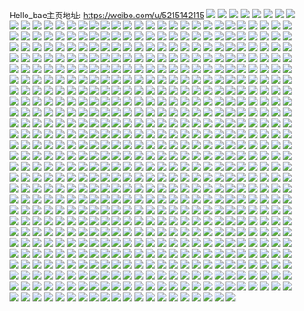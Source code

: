 Hello_bae主页地址: https://weibo.com/u/5215142115 
![](https://wx4.sinaimg.cn/mw2000/005GWcHpgy1h96qi4ugmpj32c0340npf.jpg) 
![](https://wx4.sinaimg.cn/mw2000/005GWcHpgy1h96qik86s8j31ru2d4x6p.jpg) 
![](https://wx4.sinaimg.cn/mw2000/005GWcHpgy1h96qj4kc89j32802yokjn.jpg) 
![](https://wx4.sinaimg.cn/mw2000/005GWcHpgy1h96qj006lqj32c0340u0y.jpg) 
![](https://wx4.sinaimg.cn/mw2000/005GWcHpgy1h96qimbnu6j31qq2bn1ky.jpg) 
![](https://wx4.sinaimg.cn/mw2000/005GWcHpgy1h6rumzd1cjj30tp1gsgv6.jpg) 
![](https://wx4.sinaimg.cn/mw2000/005GWcHpgy1h6runyeepoj31sc2dse81.jpg) 
![](https://wx4.sinaimg.cn/mw2000/005GWcHpgy1h6run6780vj31sc2ds1kz.jpg) 
![](https://wx4.sinaimg.cn/mw2000/005GWcHpgy1h6runnbzgtj32c0340qv8.jpg) 
![](https://wx4.sinaimg.cn/mw2000/005GWcHpgy1h6runa8yjwj31pp2a94qq.jpg) 
![](https://wx4.sinaimg.cn/mw2000/005GWcHpgy1h6runf7l56j325c2v47wk.jpg) 
![](https://wx4.sinaimg.cn/mw2000/005GWcHpgy1h6runktn8pj31sc2ds4qq.jpg) 
![](https://wx4.sinaimg.cn/mw2000/005GWcHpgy1h6runx5livj31sc2dsnpd.jpg) 
![](https://wx4.sinaimg.cn/mw2000/005GWcHpgy1h6runc7m27j32c0340npf.jpg) 
![](https://wx4.sinaimg.cn/mw2000/005GWcHpgy1h6runjdez2j32c0340x6q.jpg) 
![](https://wx4.sinaimg.cn/mw2000/005GWcHpgy1h6runtmkpej32c0340e82.jpg) 
![](https://wx4.sinaimg.cn/mw2000/005GWcHpgy1h5gxh4ij1fj32c0340e83.jpg) 
![](https://wx4.sinaimg.cn/mw2000/005GWcHpgy1h5h1fb6dilj32c0340kjm.jpg) 
![](https://wx4.sinaimg.cn/mw2000/005GWcHpgy1h5h1fgto9sj30mi0u016f.jpg) 
![](https://wx4.sinaimg.cn/mw2000/005GWcHpgy1h5h1fp3nqkj30mi0u0alh.jpg) 
![](https://wx4.sinaimg.cn/mw2000/005GWcHpgy1h5h1hh1rahj30mi0u0tnf.jpg) 
![](https://wx4.sinaimg.cn/mw2000/005GWcHpgy1h5h1hg3jnej30mi0u04c0.jpg) 
![](https://wx4.sinaimg.cn/mw2000/005GWcHpgy1h5h1hon2odj30mi0u0wp6.jpg) 
![](https://wx4.sinaimg.cn/mw2000/005GWcHply1h4g25vhtj3j30mi0u07f4.jpg) 
![](https://wx4.sinaimg.cn/mw2000/005GWcHply1h4g263ghsrj30mi0u0k0b.jpg) 
![](https://wx4.sinaimg.cn/mw2000/005GWcHply1h4g27ba99rj30ht0nrjwi.jpg) 
![](https://wx4.sinaimg.cn/mw2000/005GWcHply1h4g27blsptj30mi0u0wq2.jpg) 
![](https://wx4.sinaimg.cn/mw2000/005GWcHply1h4g27bzoybj30mi0u0ak7.jpg) 
![](https://wx4.sinaimg.cn/mw2000/005GWcHply1h4g27cdci0j30mm148n5s.jpg) 
![](https://wx4.sinaimg.cn/mw2000/005GWcHply1h48rwvc7wmj32c0340e82.jpg) 
![](https://wx4.sinaimg.cn/mw2000/005GWcHply1h48rx4jriij31ng2797wh.jpg) 
![](https://wx4.sinaimg.cn/mw2000/005GWcHply1h48rwxq7gkj31w12ipqv5.jpg) 
![](https://wx4.sinaimg.cn/mw2000/005GWcHply1h48rx2k2u5j32yo2801l0.jpg) 
![](https://wx4.sinaimg.cn/mw2000/005GWcHply1h48rw9a7k2j30mi0u0too.jpg) 
![](https://wx4.sinaimg.cn/mw2000/005GWcHply1h48rxjszysj30u0140qmk.jpg) 
![](https://wx4.sinaimg.cn/mw2000/005GWcHply1h48rxhr7efj31400u0b0e.jpg) 
![](https://wx4.sinaimg.cn/mw2000/005GWcHply1h48ry176pdj30u00u07mw.jpg) 
![](https://wx4.sinaimg.cn/mw2000/005GWcHply1h3p41416wnj30u0140gvz.jpg) 
![](https://wx4.sinaimg.cn/mw2000/005GWcHply1h3p3z8gqfqj30u0140gxl.jpg) 
![](https://wx4.sinaimg.cn/mw2000/005GWcHply1h3p3z7sg2ej30u014010a.jpg) 
![](https://wx4.sinaimg.cn/mw2000/005GWcHply1h3p41oya34j30u01sydsm.jpg) 
![](https://wx4.sinaimg.cn/mw2000/005GWcHply1h3p43kvfhqj30u01sy7h7.jpg) 
![](https://wx4.sinaimg.cn/mw2000/005GWcHply1h3p412dt0xj30u0141gwh.jpg) 
![](https://wx4.sinaimg.cn/mw2000/005GWcHply1h3p4137ftej30u0140k2u.jpg) 
![](https://wx4.sinaimg.cn/mw2000/005GWcHply1h3p43lom5xj30u014013c.jpg) 
![](https://wx4.sinaimg.cn/mw2000/005GWcHply1h2xucibaqpj31si2cxx6q.jpg) 
![](https://wx4.sinaimg.cn/mw2000/005GWcHply1h2xucfy2mmj32ef35s4qw.jpg) 
![](https://wx4.sinaimg.cn/mw2000/005GWcHply1h2rhipx6kkj323u2t34qr.jpg) 
![](https://wx4.sinaimg.cn/mw2000/005GWcHply1h2rhirplzuj31gd1xtaqy.jpg) 
![](https://wx4.sinaimg.cn/mw2000/005GWcHply1h2rhir6irrj31xo2kwb29.jpg) 
![](https://wx4.sinaimg.cn/mw2000/005GWcHply1h2rhi7x73sj321v2qib2b.jpg) 
![](https://wx4.sinaimg.cn/mw2000/005GWcHply1h2rhiv0d4lj31lh25vqv5.jpg) 
![](https://wx4.sinaimg.cn/mw2000/005GWcHply1h25npemh4ij31w82iyu0x.jpg) 
![](https://wx4.sinaimg.cn/mw2000/005GWcHply1h25npgdluwj32c03401l0.jpg) 
![](https://wx4.sinaimg.cn/mw2000/005GWcHply1h0r6ifykefj32c0340u0x.jpg) 
![](https://wx4.sinaimg.cn/mw2000/005GWcHply1h0r6idgav6j31zo2njhdt.jpg) 
![](https://wx4.sinaimg.cn/mw2000/005GWcHply1h0r6icnuoyj321n2tnnpd.jpg) 
![](https://wx4.sinaimg.cn/mw2000/005GWcHply1h0r6ieuj5qj320t2qxu0x.jpg) 
![](https://wx4.sinaimg.cn/mw2000/005GWcHply1h0r6ih7b7aj32c03404qq.jpg) 
![](https://wx4.sinaimg.cn/mw2000/005GWcHply1h0r6ie1q97j32c0340dw8.jpg) 
![](https://wx4.sinaimg.cn/mw2000/005GWcHply1h0fmikwfecj31o02807wi.jpg) 
![](https://wx4.sinaimg.cn/mw2000/005GWcHply1h0fmzx09uqj31xk1xkkjl.jpg) 
![](https://wx4.sinaimg.cn/mw2000/005GWcHply1h0fmik1drij31o02801ky.jpg) 
![](https://wx4.sinaimg.cn/mw2000/005GWcHpgy1gzfmjmsw28j32c03401kz.jpg) 
![](https://wx4.sinaimg.cn/mw2000/005GWcHpgy1gzfmji9hy3j31yj2m1x6q.jpg) 
![](https://wx4.sinaimg.cn/mw2000/005GWcHpgy1gzfmj2t27sj324s2ude83.jpg) 
![](https://wx4.sinaimg.cn/mw2000/005GWcHpgy1gzfmj8adkuj31el1vhx6p.jpg) 
![](https://wx4.sinaimg.cn/mw2000/005GWcHpgy1gzfmjeyc28j32c03407wj.jpg) 
![](https://wx4.sinaimg.cn/mw2000/005GWcHpgy1gzfmksm7taj32c03407wk.jpg) 
![](https://wx4.sinaimg.cn/mw2000/005GWcHpgy1gzfmllni8rj31vk2i4kjm.jpg) 
![](https://wx4.sinaimg.cn/mw2000/005GWcHpgy1gzfml0uohwj32c0340u0z.jpg) 
![](https://wx4.sinaimg.cn/mw2000/005GWcHpgy1gzfmlrssnoj32c02c0b2a.jpg) 
![](https://wx4.sinaimg.cn/mw2000/005GWcHpgy1gzfmprp588j32c0340e83.jpg) 
![](https://wx4.sinaimg.cn/mw2000/005GWcHpgy1gzbo72qw51j31pv2ahu0y.jpg) 
![](https://wx4.sinaimg.cn/mw2000/005GWcHpgy1gzbo6xo7fwj31yx1yxhdt.jpg) 
![](https://wx4.sinaimg.cn/mw2000/005GWcHpgy1gzbo6z6lejj335s23ue83.jpg) 
![](https://wx4.sinaimg.cn/mw2000/005GWcHpgy1gzbo7z58guj32c02c0b2a.jpg) 
![](https://wx4.sinaimg.cn/mw2000/005GWcHpgy1gzbo770mbzj32802yob29.jpg) 
![](https://wx4.sinaimg.cn/mw2000/005GWcHpgy1gzbo73k37gj31ul2gse81.jpg) 
![](https://wx4.sinaimg.cn/mw2000/005GWcHpgy1gzbo764vvoj32c0340hdv.jpg) 
![](https://wx4.sinaimg.cn/mw2000/005GWcHpgy1gzbo7a8et2j32c0340qv6.jpg) 
![](https://wx4.sinaimg.cn/mw2000/005GWcHpgy1gzbo7bhdlgj32c0340hdu.jpg) 
![](https://wx4.sinaimg.cn/mw2000/005GWcHpgy1gzbo7dqxy2j32c0340u0z.jpg) 
![](https://wx4.sinaimg.cn/mw2000/005GWcHpgy1gzbo7ftm7jj32c03404qs.jpg) 
![](https://wx4.sinaimg.cn/mw2000/005GWcHpgy1gzbo7hh8mrj32c0340u0y.jpg) 
![](https://wx4.sinaimg.cn/mw2000/005GWcHpgy1gz49829tn3j32c03407wk.jpg) 
![](https://wx4.sinaimg.cn/mw2000/005GWcHpgy1gz498bpalqj31qa2b1x6p.jpg) 
![](https://wx4.sinaimg.cn/mw2000/005GWcHpgy1gz498ef6kzj323g2smqv6.jpg) 
![](https://wx4.sinaimg.cn/mw2000/005GWcHpgy1gz498kxobgj321t2qfb2b.jpg) 
![](https://wx4.sinaimg.cn/mw2000/005GWcHpgy1gz4986c49bj32c03401l1.jpg) 
![](https://wx4.sinaimg.cn/mw2000/005GWcHpgy1gz498qcgkjj32c0340e86.jpg) 
![](https://wx4.sinaimg.cn/mw2000/005GWcHpgy1gyfh4bxwcbj31tj2fekjl.jpg) 
![](https://wx4.sinaimg.cn/mw2000/005GWcHpgy1gyfh4mkvjdj32802yoqv5.jpg) 
![](https://wx4.sinaimg.cn/mw2000/005GWcHpgy1gyfh53k8qvj32c0340kjn.jpg) 
![](https://wx4.sinaimg.cn/mw2000/005GWcHpgy1gyfh4ka15vj32802yox6r.jpg) 
![](https://wx4.sinaimg.cn/mw2000/005GWcHpgy1gyfh4fps3oj32802yob2a.jpg) 
![](https://wx4.sinaimg.cn/mw2000/005GWcHpgy1gyfh4p9e4ej31m825m7wi.jpg) 
![](https://wx4.sinaimg.cn/mw2000/005GWcHpgy1gyfh4vwhclj31sw2eke82.jpg) 
![](https://wx4.sinaimg.cn/mw2000/005GWcHpgy1gyfh4svxwhj320a2ofx6q.jpg) 
![](https://wx4.sinaimg.cn/mw2000/005GWcHpgy1gyfh4zk6gfj32632w44qr.jpg) 
![](https://wx4.sinaimg.cn/mw2000/005GWcHpgy1gyfhavxsvuj31uz2fox6q.jpg) 
![](https://wx4.sinaimg.cn/mw2000/005GWcHpgy1gyfhb6lsthj32c03401l1.jpg) 
![](https://wx4.sinaimg.cn/mw2000/005GWcHply1gxifcntmp7j32vu1x7b2a.jpg) 
![](https://wx4.sinaimg.cn/mw2000/005GWcHply1gxifcolcatj30zk1ec7ah.jpg) 
![](https://wx4.sinaimg.cn/mw2000/005GWcHply1gxmu1trkw4j30sg16zqhp.jpg) 
![](https://wx4.sinaimg.cn/mw2000/005GWcHply1gxifcuhbmuj31sg2dsb29.jpg) 
![](https://wx4.sinaimg.cn/mw2000/005GWcHply1gxifd7qjipj31ot2dbx6r.jpg) 
![](https://wx4.sinaimg.cn/mw2000/005GWcHply1gxifduwofyj30wi0whdnp.jpg) 
![](https://wx4.sinaimg.cn/mw2000/005GWcHply1gxife07y5bj32yo280b2a.jpg) 
![](https://wx4.sinaimg.cn/mw2000/005GWcHply1gxifdcm95xj334023x4qq.jpg) 
![](https://wx4.sinaimg.cn/mw2000/005GWcHply1gxifdu2bl9j31v72n7hdt.jpg) 
![](https://wx4.sinaimg.cn/mw2000/005GWcHply1gxifdqt0ryj33402c04qq.jpg) 
![](https://wx4.sinaimg.cn/mw2000/005GWcHply1gxife3a5ssj31pv1pre81.jpg) 
![](https://wx4.sinaimg.cn/mw2000/005GWcHply1gtzsyt68saj62c02c0x6p02.jpg) 
![](https://wx4.sinaimg.cn/mw2000/005GWcHply1gtm823ajwbj61sc1scx6p02.jpg) 
![](https://wx4.sinaimg.cn/mw2000/005GWcHply1gtm822dhvlj61r01tzkjl02.jpg) 
![](https://wx4.sinaimg.cn/mw2000/005GWcHply1gtm822q04cj60go0m8tb202.jpg) 
![](https://wx4.sinaimg.cn/mw2000/005GWcHply1gtm8249p2aj60tr0prgp502.jpg) 
![](https://wx4.sinaimg.cn/mw2000/005GWcHply1gtm821ggrdj62c02c04qp02.jpg) 
![](https://wx4.sinaimg.cn/mw2000/005GWcHply1gtm823ye52j62c02c01kx02.jpg) 
![](https://wx4.sinaimg.cn/mw2000/005GWcHply1gtareb8bufj32c02c0kjm.jpg) 
![](https://wx4.sinaimg.cn/mw2000/005GWcHply1gqtt4h14u4j32802yokjm.jpg) 
![](https://wx4.sinaimg.cn/mw2000/005GWcHply1gqtt1egh23j31qs29n1ky.jpg) 
![](https://wx4.sinaimg.cn/mw2000/005GWcHply1gqtt0lpnfoj326d26dx6r.jpg) 
![](https://wx4.sinaimg.cn/mw2000/005GWcHply1gqtt26iol7j325o321npg.jpg) 
![](https://wx4.sinaimg.cn/mw2000/005GWcHply1gqtt0030jhj31zq2lyb2c.jpg) 
![](https://wx4.sinaimg.cn/mw2000/005GWcHply1gqtt126ph7j327d27du0y.jpg) 
![](https://wx4.sinaimg.cn/mw2000/005GWcHply1gqtt4mwlpjj32c02c0tw9.jpg) 
![](https://wx4.sinaimg.cn/mw2000/005GWcHply1gqtt2vmh0dj32c02c0hdu.jpg) 
![](https://wx4.sinaimg.cn/mw2000/005GWcHply1gqtt2h06pkj32c02c0npd.jpg) 
![](https://wx4.sinaimg.cn/mw2000/005GWcHply1gqtt3dbul3j32c02c0u0y.jpg) 
![](https://wx4.sinaimg.cn/mw2000/005GWcHply1gqtt3pzjffj33402c0qv5.jpg) 
![](https://wx4.sinaimg.cn/mw2000/005GWcHply1gqtt40aqy2j31sg2dshdt.jpg) 
![](https://wx4.sinaimg.cn/mw2000/005GWcHply1gp1oi4f24jj32472upx6r.jpg) 
![](https://wx4.sinaimg.cn/mw2000/005GWcHply1gp1ohig4bdj32802yox6r.jpg) 
![](https://wx4.sinaimg.cn/mw2000/005GWcHply1gp1on91wbcj32c0340u0z.jpg) 
![](https://wx4.sinaimg.cn/mw2000/005GWcHply1gp1ojaazjsj32c0340x6r.jpg) 
![](https://wx4.sinaimg.cn/mw2000/005GWcHply1gp1oiofd4wj322f2s74qr.jpg) 
![](https://wx4.sinaimg.cn/mw2000/005GWcHply1gp1ogwz877j32c0340wru.jpg) 
![](https://wx4.sinaimg.cn/mw2000/005GWcHply1gp1ojse2xlj32c03407wj.jpg) 
![](https://wx4.sinaimg.cn/mw2000/005GWcHply1gp1oo2ud2rj32c0340b2d.jpg) 
![](https://wx4.sinaimg.cn/mw2000/005GWcHply1gp1ogtw6wtj32c02c0e82.jpg) 
![](https://wx4.sinaimg.cn/mw2000/005GWcHply1gp1ol3uxp5j32ds1sghdt.jpg) 
![](https://wx4.sinaimg.cn/mw2000/005GWcHply1gp1ojycbvpj32c02c0tz4.jpg) 
![](https://wx4.sinaimg.cn/mw2000/005GWcHply1gp1ok3rdg8j32c02c07rk.jpg) 
![](https://wx4.sinaimg.cn/mw2000/005GWcHply1gp1ok9z3suj32c02c01k4.jpg) 
![](https://wx4.sinaimg.cn/mw2000/005GWcHply1gp1okvo79aj32c02c0e82.jpg) 
![](https://wx4.sinaimg.cn/mw2000/005GWcHply1gp1oosdatnj33402c0npg.jpg) 
![](https://wx4.sinaimg.cn/mw2000/005GWcHply1gp1okh0oahj32c02c04qp.jpg) 
![](https://wx4.sinaimg.cn/mw2000/005GWcHply1gp1oggpg0oj31xz21fkjm.jpg) 
![](https://wx4.sinaimg.cn/mw2000/005GWcHply1gp1on4ddvyj32c02c07wh.jpg) 
![](https://wx4.sinaimg.cn/mw2000/005GWcHply1gnyi1i425rj32ds1sg1ky.jpg) 
![](https://wx4.sinaimg.cn/mw2000/005GWcHply1gnyi1fd0rqj32ds1sg1ky.jpg) 
![](https://wx4.sinaimg.cn/mw2000/005GWcHply1gnyi1ljl0gj32c02c07wi.jpg) 
![](https://wx4.sinaimg.cn/mw2000/005GWcHply1gnyi1qbbzgj32ds1sg7wi.jpg) 
![](https://wx4.sinaimg.cn/mw2000/005GWcHply1gnyi1jpllmj31sg1sgnpd.jpg) 
![](https://wx4.sinaimg.cn/mw2000/005GWcHply1gnyi1roukwj32c02c01ky.jpg) 
![](https://wx4.sinaimg.cn/mw2000/005GWcHply1gnyi1ecj63j32c02c0kjl.jpg) 
![](https://wx4.sinaimg.cn/mw2000/005GWcHply1gnyi1g9djhj32802yokjm.jpg) 
![](https://wx4.sinaimg.cn/mw2000/005GWcHply1gnyi1kjvhrj32c02c0qv5.jpg) 
![](https://wx4.sinaimg.cn/mw2000/005GWcHply1gnyi1t2tpsj32802yo1l0.jpg) 
![](https://wx4.sinaimg.cn/mw2000/005GWcHply1gnyi1ozf7rj326f2whkjn.jpg) 
![](https://wx4.sinaimg.cn/mw2000/005GWcHply1gnyi1mroe6j32c03401kz.jpg) 
![](https://wx4.sinaimg.cn/mw2000/005GWcHpgy1gmn83adzycj32802yoqv6.jpg) 
![](https://wx4.sinaimg.cn/mw2000/005GWcHpgy1gmn83cigxcj32802yokjm.jpg) 
![](https://wx4.sinaimg.cn/mw2000/005GWcHpgy1gmn83pq730j32c03401l0.jpg) 
![](https://wx4.sinaimg.cn/mw2000/005GWcHpgy1gmn83e8v7uj32802you0y.jpg) 
![](https://wx4.sinaimg.cn/mw2000/005GWcHpgy1gmn83gbpl3j32802yoe83.jpg) 
![](https://wx4.sinaimg.cn/mw2000/005GWcHpgy1gmn83lsbs9j32c03404qr.jpg) 
![](https://wx4.sinaimg.cn/mw2000/005GWcHpgy1gmn83j2vlnj32802yoqv5.jpg) 
![](https://wx4.sinaimg.cn/mw2000/005GWcHpgy1gmn84ir953j32c0340b2a.jpg) 
![](https://wx4.sinaimg.cn/mw2000/005GWcHpgy1gmn83hz11wj32c0340e82.jpg) 
![](https://wx4.sinaimg.cn/mw2000/005GWcHply1gmfirc8t02j32c03407wj.jpg) 
![](https://wx4.sinaimg.cn/mw2000/005GWcHply1gmfir3apijj32c0340u0z.jpg) 
![](https://wx4.sinaimg.cn/mw2000/005GWcHply1gmfir85nfxj32802yonpf.jpg) 
![](https://wx4.sinaimg.cn/mw2000/005GWcHply1gmfirjh2joj32c03401l0.jpg) 
![](https://wx4.sinaimg.cn/mw2000/005GWcHply1gmfirlyg25j32802yokjl.jpg) 
![](https://wx4.sinaimg.cn/mw2000/005GWcHply1gmfijv75bcj32c0340hdv.jpg) 
![](https://wx4.sinaimg.cn/mw2000/005GWcHply1gmfijql7y2j32c0340b2b.jpg) 
![](https://wx4.sinaimg.cn/mw2000/005GWcHply1gmfir0z5j2j32c0340hdv.jpg) 
![](https://wx4.sinaimg.cn/mw2000/005GWcHply1gmfiresgx0j32802yonpd.jpg) 
![](https://wx4.sinaimg.cn/mw2000/005GWcHply1gm7g5v19htj31sg2dsb29.jpg) 
![](https://wx4.sinaimg.cn/mw2000/005GWcHply1gm7g5x0n5zj31sg2dsnpd.jpg) 
![](https://wx4.sinaimg.cn/mw2000/005GWcHply1gm7g67h0ipj31sg2dsnpd.jpg) 
![](https://wx4.sinaimg.cn/mw2000/005GWcHply1gm7g73rtknj31sg2ds4qq.jpg) 
![](https://wx4.sinaimg.cn/mw2000/005GWcHply1gm7g5u7nrjj30l50if0tq.jpg) 
![](https://wx4.sinaimg.cn/mw2000/005GWcHply1gm7g60ub70j32c02c0qfd.jpg) 
![](https://wx4.sinaimg.cn/mw2000/005GWcHply1gm7g646y0aj32c02c01ky.jpg) 
![](https://wx4.sinaimg.cn/mw2000/005GWcHply1gm7g7wkn79j32c02c0ql0.jpg) 
![](https://wx4.sinaimg.cn/mw2000/005GWcHply1gm7g629mcrj32c0340noc.jpg) 
![](https://wx4.sinaimg.cn/mw2000/005GWcHply1gj5idmhop9j32c02c0kil.jpg) 
![](https://wx4.sinaimg.cn/mw2000/005GWcHply1gj5idyn7ogj32c02c04qp.jpg) 
![](https://wx4.sinaimg.cn/mw2000/005GWcHply1gj5ie44p7fj32c02c01e3.jpg) 
![](https://wx4.sinaimg.cn/mw2000/005GWcHply1gj5icxt53mj32c02c0b29.jpg) 
![](https://wx4.sinaimg.cn/mw2000/005GWcHply1gj5id6bvi3j32c02c0b29.jpg) 
![](https://wx4.sinaimg.cn/mw2000/005GWcHply1gj5idfybzkj32c02c0e81.jpg) 
![](https://wx4.sinaimg.cn/mw2000/005GWcHply1gj5idrsbzlj32c02c04i0.jpg) 
![](https://wx4.sinaimg.cn/mw2000/005GWcHply1gj5idnge8cj3112112gnf.jpg) 
![](https://wx4.sinaimg.cn/mw2000/005GWcHply1gj5id769b9j3112112adw.jpg) 
![](https://wx4.sinaimg.cn/mw2000/005GWcHpgy1ghn3ad4ys7j31l21l2b2a.jpg) 
![](https://wx4.sinaimg.cn/mw2000/005GWcHpgy1ghn3aege2aj31qt1qtnpe.jpg) 
![](https://wx4.sinaimg.cn/mw2000/005GWcHpgy1ghn3a55qe7j31ug1uge83.jpg) 
![](https://wx4.sinaimg.cn/mw2000/005GWcHpgy1ghn3afcsyjj31r01r0hdt.jpg) 
![](https://wx4.sinaimg.cn/mw2000/005GWcHpgy1ghn47jylhxj31v71v7kjl.jpg) 
![](https://wx4.sinaimg.cn/mw2000/005GWcHpgy1ghn3a3gkooj32c02c0u0y.jpg) 
![](https://wx4.sinaimg.cn/mw2000/005GWcHpgy1ghn3abw8rbj32bz2c01ky.jpg) 
![](https://wx4.sinaimg.cn/mw2000/005GWcHpgy1ghn3aajsqvj31v71v77wh.jpg) 
![](https://wx4.sinaimg.cn/mw2000/005GWcHpgy1ghn3a68w1yj31v71v77wh.jpg) 
![](https://wx4.sinaimg.cn/mw2000/005GWcHpgy1ghn48vo3ngj31v71v71ky.jpg) 
![](https://wx4.sinaimg.cn/mw2000/005GWcHpgy1ghn3a7qq6yj32c02c0e82.jpg) 
![](https://wx4.sinaimg.cn/mw2000/005GWcHpgy1ghn3a9mnddj32c02bz7wk.jpg) 
![](https://wx4.sinaimg.cn/mw2000/005GWcHpgy1ghn47itz7gj33402c0hdx.jpg) 
![](https://wx4.sinaimg.cn/mw2000/005GWcHpgy1ghn49dc0glj32c02c0qv6.jpg) 
![](https://wx4.sinaimg.cn/mw2000/005GWcHpgy1ghkdolbqftj32c02c0b2a.jpg) 
![](https://wx4.sinaimg.cn/mw2000/005GWcHpgy1ghkdor4bu9j32c02c04qs.jpg) 
![](https://wx4.sinaimg.cn/mw2000/005GWcHpgy1ghkdot6kqjj32c02c0b29.jpg) 
![](https://wx4.sinaimg.cn/mw2000/005GWcHpgy1ghkdonysi6j32c02c01ky.jpg) 
![](https://wx4.sinaimg.cn/mw2000/005GWcHpgy1ghkezxknohj33402c0npe.jpg) 
![](https://wx4.sinaimg.cn/mw2000/005GWcHpgy1ghkdomohgmj32bz2c0e82.jpg) 
![](https://wx4.sinaimg.cn/mw2000/005GWcHpgy1ghkdpqveqoj32c02c0b2a.jpg) 
![](https://wx4.sinaimg.cn/mw2000/005GWcHpgy1ghkdpluzc0j32c02c0b2a.jpg) 
![](https://wx4.sinaimg.cn/mw2000/005GWcHpgy1ghkdpu786yj32c02c07wi.jpg) 
![](https://wx4.sinaimg.cn/mw2000/005GWcHpgy1ghkdpn4t5jj32c02c0u0x.jpg) 
![](https://wx4.sinaimg.cn/mw2000/005GWcHpgy1ghkdposee4j32c02c01ky.jpg) 
![](https://wx4.sinaimg.cn/mw2000/005GWcHpgy1ghkdop5pgkj32c02c04qq.jpg) 
![](https://wx4.sinaimg.cn/mw2000/005GWcHpgy1ghik280xnbj32bx2bx4qq.jpg) 
![](https://wx4.sinaimg.cn/mw2000/005GWcHpgy1ghik2bih6jj32bz2bzx6q.jpg) 
![](https://wx4.sinaimg.cn/mw2000/005GWcHpgy1ghik1v7196j30z010yqd8.jpg) 
![](https://wx4.sinaimg.cn/mw2000/005GWcHpgy1ghik1ot8fuj32c02c0u0y.jpg) 
![](https://wx4.sinaimg.cn/mw2000/005GWcHpgy1ghik2oj9e6j32c02c01kx.jpg) 
![](https://wx4.sinaimg.cn/mw2000/005GWcHpgy1ghik256u3dj32c02c0hdt.jpg) 
![](https://wx4.sinaimg.cn/mw2000/005GWcHpgy1ghik2v4i80j32c02c0k3w.jpg) 
![](https://wx4.sinaimg.cn/mw2000/005GWcHpgy1ghik1qtqnij32c02c0x6p.jpg) 
![](https://wx4.sinaimg.cn/mw2000/005GWcHpgy1ghik1tjah4j32c02c0e82.jpg) 
![](https://wx4.sinaimg.cn/mw2000/005GWcHpgy1ghik2xzw3ij32802yox6q.jpg) 
![](https://wx4.sinaimg.cn/mw2000/005GWcHpgy1ghik1xn4phj32802yo4qr.jpg) 
![](https://wx4.sinaimg.cn/mw2000/005GWcHpgy1ghik22ircoj32c02c04qr.jpg) 
![](https://wx4.sinaimg.cn/mw2000/005GWcHpgy1ghik2dnn61j32c02c0hdt.jpg) 
![](https://wx4.sinaimg.cn/mw2000/005GWcHpgy1ghik2hjrn9j32c0340npe.jpg) 
![](https://wx4.sinaimg.cn/mw2000/005GWcHpgy1ghik2jzs57j32c02c0ndo.jpg) 
![](https://wx4.sinaimg.cn/mw2000/005GWcHpgy1ghik2m9m59j32c02c07ry.jpg) 
![](https://wx4.sinaimg.cn/mw2000/005GWcHpgy1ghik2qroh9j32c02c0khd.jpg) 
![](https://wx4.sinaimg.cn/mw2000/005GWcHpgy1ghik2te76wj32c02c01kx.jpg) 
![](https://wx4.sinaimg.cn/mw2000/005GWcHply1gheouprljnj32c02c07wh.jpg) 
![](https://wx4.sinaimg.cn/mw2000/005GWcHply1gheoult9p0j32c02c01kz.jpg) 
![](https://wx4.sinaimg.cn/mw2000/005GWcHply1gheouxlkbxj32c02c0x4d.jpg) 
![](https://wx4.sinaimg.cn/mw2000/005GWcHply1gheouiwcpoj32c02c0kjm.jpg) 
![](https://wx4.sinaimg.cn/mw2000/005GWcHply1gheou9dch4j32c02c01ei.jpg) 
![](https://wx4.sinaimg.cn/mw2000/005GWcHply1gheougw53yj32c02c0qv6.jpg) 
![](https://wx4.sinaimg.cn/mw2000/005GWcHply1gheov5srtrj32c02c0qv5.jpg) 
![](https://wx4.sinaimg.cn/mw2000/005GWcHply1gheouo8vxdj32c02c0kjm.jpg) 
![](https://wx4.sinaimg.cn/mw2000/005GWcHply1gheow40b9oj32c02c0qv5.jpg) 
![](https://wx4.sinaimg.cn/mw2000/005GWcHply1ghbqmva04gj32c02c0e81.jpg) 
![](https://wx4.sinaimg.cn/mw2000/005GWcHply1ghbqmvs2zdj32c02c0e81.jpg) 
![](https://wx4.sinaimg.cn/mw2000/005GWcHply1ghbqn2x3xsj32c02c0apy.jpg) 
![](https://wx4.sinaimg.cn/mw2000/005GWcHply1ghbqmwionsj32c02c0x6p.jpg) 
![](https://wx4.sinaimg.cn/mw2000/005GWcHply1ghbqn0vkg0j32c0340kjl.jpg) 
![](https://wx4.sinaimg.cn/mw2000/005GWcHply1ghbqmz674hj32c02c07wi.jpg) 
![](https://wx4.sinaimg.cn/mw2000/005GWcHply1ghbqourvdwj31kw1kwe81.jpg) 
![](https://wx4.sinaimg.cn/mw2000/005GWcHply1ghbqotgrrmj31ws1xau0x.jpg) 
![](https://wx4.sinaimg.cn/mw2000/005GWcHply1ghbqoss02kj320l20l4qq.jpg) 
![](https://wx4.sinaimg.cn/mw2000/005GWcHply1gd6g1omnzkj31sg1sgnmj.jpg) 
![](https://wx4.sinaimg.cn/mw2000/005GWcHply1gb7yt62f1ij31kw1kwnpd.jpg) 
![](https://wx4.sinaimg.cn/mw2000/005GWcHply1g8age7sc3kj31ei1eits2.jpg) 
![](https://wx4.sinaimg.cn/mw2000/005GWcHply1g8age8ckvej31ei1eie10.jpg) 
![](https://wx4.sinaimg.cn/mw2000/005GWcHply1g8age6z0xoj31y80u0k16.jpg) 
![](https://wx4.sinaimg.cn/mw2000/005GWcHply1g8age90l6wj31sm13ini8.jpg) 
![](https://wx4.sinaimg.cn/mw2000/005GWcHply1g8age9kg6jj31ei1eik5g.jpg) 
![](https://wx4.sinaimg.cn/mw2000/005GWcHply1g8ageaev69j31oc16a4dx.jpg) 
![](https://wx4.sinaimg.cn/mw2000/005GWcHply1g83gm99nthj31j91kwdvh.jpg) 
![](https://wx4.sinaimg.cn/mw2000/005GWcHply1g83gm9xi6zj31z7251kel.jpg) 
![](https://wx4.sinaimg.cn/mw2000/005GWcHply1g83gm8obesj328c2i4nn0.jpg) 
![](https://wx4.sinaimg.cn/mw2000/005GWcHply1g6e5jxxnkqj31kw1kw4qq.jpg) 
![](https://wx4.sinaimg.cn/mw2000/005GWcHply1g6b6j91ebnj31kw16qkd2.jpg) 
![](https://wx4.sinaimg.cn/mw2000/005GWcHply1g6b6j9nphkj31kw16qk1m.jpg) 
![](https://wx4.sinaimg.cn/mw2000/005GWcHply1g6b6jaeu23j32ds1sgx5l.jpg) 
![](https://wx4.sinaimg.cn/mw2000/005GWcHply1g6b6jbg68hj32bz2bzqv5.jpg) 
![](https://wx4.sinaimg.cn/mw2000/005GWcHply1g69fh9t0dnj31fa1fae23.jpg) 
![](https://wx4.sinaimg.cn/mw2000/005GWcHply1g69fh92zc2j31kw1kwe81.jpg) 
![](https://wx4.sinaimg.cn/mw2000/005GWcHpgy1g67inv5myrj326i26ikjl.jpg) 
![](https://wx4.sinaimg.cn/mw2000/005GWcHpgy1g67insmrlyj326i26ie81.jpg) 
![](https://wx4.sinaimg.cn/mw2000/005GWcHpgy1g67inzwik7j31kw1kwkjl.jpg) 
![](https://wx4.sinaimg.cn/mw2000/005GWcHpgy1g67inxd937j31kw1kwe81.jpg) 
![](https://wx4.sinaimg.cn/mw2000/005GWcHpgy1g67injbexfj31kw1kwe81.jpg) 
![](https://wx4.sinaimg.cn/mw2000/005GWcHpgy1g67inpgh2lj31kw1kwb29.jpg) 
![](https://wx4.sinaimg.cn/mw2000/005GWcHpgy1g648otddcgj31kw1451kx.jpg) 
![](https://wx4.sinaimg.cn/mw2000/005GWcHpgy1g648ou810hj31kw13anox.jpg) 
![](https://wx4.sinaimg.cn/mw2000/005GWcHpgy1g648p0w900j32c02c0alt.jpg) 
![](https://wx4.sinaimg.cn/mw2000/005GWcHpgy1g648ow2ustj31kw1kw4qp.jpg) 
![](https://wx4.sinaimg.cn/mw2000/005GWcHpgy1g648ovc4qrj31kw1kw4qp.jpg) 
![](https://wx4.sinaimg.cn/mw2000/005GWcHpgy1g648ozkcl7j32c02c0kds.jpg) 
![](https://wx4.sinaimg.cn/mw2000/005GWcHpgy1g648oy7fxpj31kw1kwe81.jpg) 
![](https://wx4.sinaimg.cn/mw2000/005GWcHpgy1g648ox8o76j31d31d31kx.jpg) 
![](https://wx4.sinaimg.cn/mw2000/005GWcHpgy1g648osb67aj31kw1kw7wh.jpg) 
![](https://wx4.sinaimg.cn/mw2000/005GWcHpgy1g63r717g6uj31kw1kwhdt.jpg) 
![](https://wx4.sinaimg.cn/mw2000/005GWcHpgy1g63r6z2frvj31kw1kwe81.jpg) 
![](https://wx4.sinaimg.cn/mw2000/005GWcHpgy1g5z21gduqyj31bp1e2hdt.jpg) 
![](https://wx4.sinaimg.cn/mw2000/005GWcHpgy1g5z21ktjtyj31bt1byu0x.jpg) 
![](https://wx4.sinaimg.cn/mw2000/005GWcHpgy1g5z21joxv4j31kw1kw4qq.jpg) 
![](https://wx4.sinaimg.cn/mw2000/005GWcHpgy1g5z21lpqkyj319i19inpd.jpg) 
![](https://wx4.sinaimg.cn/mw2000/005GWcHpgy1g5z21icceuj31xh1wxhdv.jpg) 
![](https://wx4.sinaimg.cn/mw2000/005GWcHpgy1g5z21mua0nj319i19inpd.jpg) 
![](https://wx4.sinaimg.cn/mw2000/005GWcHpgy1g5vx8qjunaj31ds1a1b29.jpg) 
![](https://wx4.sinaimg.cn/mw2000/005GWcHpgy1g5vx8mohr2j30y70y7kdn.jpg) 
![](https://wx4.sinaimg.cn/mw2000/005GWcHpgy1g5vx8nc4llj31kw1kwhdt.jpg) 
![](https://wx4.sinaimg.cn/mw2000/005GWcHpgy1g5vx8onfhbj31kw1kw4qq.jpg) 
![](https://wx4.sinaimg.cn/mw2000/005GWcHpgy1g5vx8thjn3j31vv1vve82.jpg) 
![](https://wx4.sinaimg.cn/mw2000/005GWcHpgy1g5vx8rwis6j31kw1kw7wh.jpg) 
![](https://wx4.sinaimg.cn/mw2000/005GWcHpgy1g5vx8pc2f6j31gg1ggb29.jpg) 
![](https://wx4.sinaimg.cn/mw2000/005GWcHpgy1g5vx8pyuk7j31ex1de7wh.jpg) 
![](https://wx4.sinaimg.cn/mw2000/005GWcHpgy1g5vx8rdu3bj31kw1kwhdt.jpg) 
![](https://wx4.sinaimg.cn/mw2000/005GWcHpgy1g5vcmo9hpkj32yo1o0x6q.jpg) 
![](https://wx4.sinaimg.cn/mw2000/005GWcHpgy1g5vcmpyqb9j32yo1o07wj.jpg) 
![](https://wx4.sinaimg.cn/mw2000/005GWcHpgy1g5vcmlsd6jj32yo1o01ky.jpg) 
![](https://wx4.sinaimg.cn/mw2000/005GWcHpgy1g5vcmivcp2j32yo1o0kjl.jpg) 
![](https://wx4.sinaimg.cn/mw2000/005GWcHpgy1g5vcmqyt5jj32yo1o0npd.jpg) 
![](https://wx4.sinaimg.cn/mw2000/005GWcHpgy1g5vcmv417mj32yo1o0hdt.jpg) 
![](https://wx4.sinaimg.cn/mw2000/005GWcHpgy1g5vcmu89boj32yo1o0x6p.jpg) 
![](https://wx4.sinaimg.cn/mw2000/005GWcHpgy1g5vcmsjirdj32yo1o0x6p.jpg) 
![](https://wx4.sinaimg.cn/mw2000/005GWcHpgy1g5vcmkayhdj32yo1o0u0x.jpg) 
![](https://wx4.sinaimg.cn/mw2000/005GWcHpgy1g5v1b47xpbj31kw1kw1kx.jpg) 
![](https://wx4.sinaimg.cn/mw2000/005GWcHpgy1g5v1b7n7w0j32c0340b29.jpg) 
![](https://wx4.sinaimg.cn/mw2000/005GWcHpgy1g5v1atrmxbj31kw1kw4qm.jpg) 
![](https://wx4.sinaimg.cn/mw2000/005GWcHpgy1g5v1awlrgbj31kw1kw7wh.jpg) 
![](https://wx4.sinaimg.cn/mw2000/005GWcHpgy1g5v1b5tvzij32c02c01iz.jpg) 
![](https://wx4.sinaimg.cn/mw2000/005GWcHpgy1g5v1axmm6zj31kw1kwb29.jpg) 
![](https://wx4.sinaimg.cn/mw2000/005GWcHpgy1g5v1b2st06j31kw1kwe81.jpg) 
![](https://wx4.sinaimg.cn/mw2000/005GWcHpgy1g5v1ayeb8sj31kw1kwb29.jpg) 
![](https://wx4.sinaimg.cn/mw2000/005GWcHpgy1g5v1avbrelj31kw1kwe81.jpg) 
![](https://wx4.sinaimg.cn/mw2000/005GWcHply1g5s218e9a1j326i26ib2a.jpg) 
![](https://wx4.sinaimg.cn/mw2000/005GWcHply1g5s21gauioj32c02c0x4v.jpg) 
![](https://wx4.sinaimg.cn/mw2000/005GWcHply1g5s214xodxj31kw1kw4qp.jpg) 
![](https://wx4.sinaimg.cn/mw2000/005GWcHply1g5s21af74pj31kw1kw1kx.jpg) 
![](https://wx4.sinaimg.cn/mw2000/005GWcHply1g5s21efwxij31sg1sg1kx.jpg) 
![](https://wx4.sinaimg.cn/mw2000/005GWcHply1g5s21chfboj31kw1kw4qp.jpg) 
![](https://wx4.sinaimg.cn/mw2000/005GWcHply1g5p69aqc5dj31d91d9npd.jpg) 
![](https://wx4.sinaimg.cn/mw2000/005GWcHply1g5p69r6bnhj31f21ebqv5.jpg) 
![](https://wx4.sinaimg.cn/mw2000/005GWcHply1g5p69us6tuj31kw1kwx6p.jpg) 
![](https://wx4.sinaimg.cn/mw2000/005GWcHply1g5p69igahuj31kw1kwkjl.jpg) 
![](https://wx4.sinaimg.cn/mw2000/005GWcHply1g5p69eeg5pj31kw1kwe81.jpg) 
![](https://wx4.sinaimg.cn/mw2000/005GWcHply1g5p6a7aemvj31kw1kwhdt.jpg) 
![](https://wx4.sinaimg.cn/mw2000/005GWcHply1g5p69n7yj5j31kw1kwkjl.jpg) 
![](https://wx4.sinaimg.cn/mw2000/005GWcHply1g5p6a3alw6j31kw1kwqv5.jpg) 
![](https://wx4.sinaimg.cn/mw2000/005GWcHply1g5p69z5zcpj31kw1kwnpd.jpg) 
![](https://wx4.sinaimg.cn/mw2000/005GWcHply1g5jc9ww6h8j31kw1kwe81.jpg) 
![](https://wx4.sinaimg.cn/mw2000/005GWcHply1g5jcablfokj326i26ib2a.jpg) 
![](https://wx4.sinaimg.cn/mw2000/005GWcHply1g5jca1chljj31kw1kwqv5.jpg) 
![](https://wx4.sinaimg.cn/mw2000/005GWcHply1g5jca3b1poj32c02c07mq.jpg) 
![](https://wx4.sinaimg.cn/mw2000/005GWcHply1g5jca5t5o3j3140140qdv.jpg) 
![](https://wx4.sinaimg.cn/mw2000/005GWcHply1g5jcaiaqllj31kw1kwhdt.jpg) 
![](https://wx4.sinaimg.cn/mw2000/005GWcHply1g5jc3s119ij31kw1kwqv5.jpg) 
![](https://wx4.sinaimg.cn/mw2000/005GWcHply1g5jc48nlfxj31kw1kwnpd.jpg) 
![](https://wx4.sinaimg.cn/mw2000/005GWcHply1g5jc44iti8j32yo1o07wj.jpg) 
![](https://wx4.sinaimg.cn/mw2000/005GWcHply1g5jc3nymg8j31kw0w07wh.jpg) 
![](https://wx4.sinaimg.cn/mw2000/005GWcHply1g5jc3uqvmej31kw0w07wh.jpg) 
![](https://wx4.sinaimg.cn/mw2000/005GWcHply1g5jc3xh683j31kw0w04qp.jpg) 
![](https://wx4.sinaimg.cn/mw2000/005GWcHply1g5jc4btp3vj32c02c01kx.jpg) 
![](https://wx4.sinaimg.cn/mw2000/005GWcHply1g5jc6a6xynj3140140n4p.jpg) 
![](https://wx4.sinaimg.cn/mw2000/005GWcHply1g5jc4fkb5pj32c02c04qp.jpg) 
![](https://wx4.sinaimg.cn/mw2000/005GWcHply1g5feqrx3mvj326i26iu0x.jpg) 
![](https://wx4.sinaimg.cn/mw2000/005GWcHply1g5feqti4hkj3140140aii.jpg) 
![](https://wx4.sinaimg.cn/mw2000/005GWcHply1g5fer951h2j31wv1tgnpd.jpg) 
![](https://wx4.sinaimg.cn/mw2000/005GWcHply1g5fer5vfiij31kw1kwkjl.jpg) 
![](https://wx4.sinaimg.cn/mw2000/005GWcHply1g5fer26gm5j326i26inpe.jpg) 
![](https://wx4.sinaimg.cn/mw2000/005GWcHply1g5feqvyvufj31kw0w0e35.jpg) 
![](https://wx4.sinaimg.cn/mw2000/005GWcHply1g5ferfgpw6j31kw1kw4qp.jpg) 
![](https://wx4.sinaimg.cn/mw2000/005GWcHply1g5fercczogj326i26iqv5.jpg) 
![](https://wx4.sinaimg.cn/mw2000/005GWcHply1g5ferhojibj316j16j1ee.jpg) 
![](https://wx4.sinaimg.cn/mw2000/005GWcHply1g5feopae7fj326i26ie82.jpg) 
![](https://wx4.sinaimg.cn/mw2000/005GWcHply1g5feoshh2cj31kw1kwhdt.jpg) 
![](https://wx4.sinaimg.cn/mw2000/005GWcHply1g5d12ogow2j31kw1kwnpd.jpg) 
![](https://wx4.sinaimg.cn/mw2000/005GWcHply1g5d12rww62j31kw16oe81.jpg) 
![](https://wx4.sinaimg.cn/mw2000/005GWcHply1g5d12ye8oxj31kw1kw4qp.jpg) 
![](https://wx4.sinaimg.cn/mw2000/005GWcHply1g5d1351fjpj31gn13hkjl.jpg) 
![](https://wx4.sinaimg.cn/mw2000/005GWcHply1g5d131ojiwj31hi144npd.jpg) 
![](https://wx4.sinaimg.cn/mw2000/005GWcHply1g5d12kiy9ij31kw1kw7wh.jpg) 
![](https://wx4.sinaimg.cn/mw2000/005GWcHply1g5d13flgmsj31kw1kwe82.jpg) 
![](https://wx4.sinaimg.cn/mw2000/005GWcHply1g5d12vsfduj316o16ohdt.jpg) 
![](https://wx4.sinaimg.cn/mw2000/005GWcHply1g5d139vjprj32yo1o0u0x.jpg) 
![](https://wx4.sinaimg.cn/mw2000/005GWcHply1g59jz1gqcbj319i19ie81.jpg) 
![](https://wx4.sinaimg.cn/mw2000/005GWcHply1g59jza237dj32ac2ackjm.jpg) 
![](https://wx4.sinaimg.cn/mw2000/005GWcHply1g59jyxj7d4j31kw1kw7wi.jpg) 
![](https://wx4.sinaimg.cn/mw2000/005GWcHply1g59k0e38c6j31kw16oe81.jpg) 
![](https://wx4.sinaimg.cn/mw2000/005GWcHply1g59jznnhppj32c02c0qqi.jpg) 
![](https://wx4.sinaimg.cn/mw2000/005GWcHply1g59jz4jdm4j31kw0w04qp.jpg) 
![](https://wx4.sinaimg.cn/mw2000/005GWcHply1g59jzl12w9j31kw1kwb29.jpg) 
![](https://wx4.sinaimg.cn/mw2000/005GWcHply1g59jzi3k6yj31kw1kwnpd.jpg) 
![](https://wx4.sinaimg.cn/mw2000/005GWcHply1g59jzdzy95j31kw1kwnpd.jpg) 
![](https://wx4.sinaimg.cn/mw2000/005GWcHply1g56z6aceyrj326i26inpd.jpg) 
![](https://wx4.sinaimg.cn/mw2000/005GWcHply1g5513hb3lhj31kw1kwhdt.jpg) 
![](https://wx4.sinaimg.cn/mw2000/005GWcHply1g5513dktvrj31kw1kwe81.jpg) 
![](https://wx4.sinaimg.cn/mw2000/005GWcHply1g5513l65lnj31kw1kwe81.jpg) 
![](https://wx4.sinaimg.cn/mw2000/005GWcHply1g55137gavsj31kw1kwb29.jpg) 
![](https://wx4.sinaimg.cn/mw2000/005GWcHply1g5513nsawkj31kw1kw7wh.jpg) 
![](https://wx4.sinaimg.cn/mw2000/005GWcHply1g5513aeijxj31kw16o7wh.jpg) 
![](https://wx4.sinaimg.cn/mw2000/005GWcHply1g53vvncvh0j31kw1kwe81.jpg) 
![](https://wx4.sinaimg.cn/mw2000/005GWcHply1g53vvqvhvaj31kw1kwe81.jpg) 
![](https://wx4.sinaimg.cn/mw2000/005GWcHply1g53vvtl2e4j31kw1kwe81.jpg) 
![](https://wx4.sinaimg.cn/mw2000/005GWcHply1g53vvyokzfj326i26i1ky.jpg) 
![](https://wx4.sinaimg.cn/mw2000/005GWcHply1g51h43e3puj326i26i4qq.jpg) 
![](https://wx4.sinaimg.cn/mw2000/005GWcHply1g51h4daujej31kw1kwhdt.jpg) 
![](https://wx4.sinaimg.cn/mw2000/005GWcHply1g51h3ykmsxj326i26inpe.jpg) 
![](https://wx4.sinaimg.cn/mw2000/005GWcHply1g51h4p6v0jj31kw1kwkjm.jpg) 
![](https://wx4.sinaimg.cn/mw2000/005GWcHply1g51h49ihm0j32io1w07wj.jpg) 
![](https://wx4.sinaimg.cn/mw2000/005GWcHply1g51h4ijbhpj31kw1kwnpe.jpg) 
![](https://wx4.sinaimg.cn/mw2000/005GWcHply1g51h4xe6icj31kw1kwhdt.jpg) 
![](https://wx4.sinaimg.cn/mw2000/005GWcHply1g51h3t85ovj31kw1kwqv5.jpg) 
![](https://wx4.sinaimg.cn/mw2000/005GWcHply1g51h4ti9mlj31kw1kwhdt.jpg) 
![](https://wx4.sinaimg.cn/mw2000/005GWcHply1g51gsvjig9j31v71v7u0y.jpg) 
![](https://wx4.sinaimg.cn/mw2000/005GWcHply1g51gt0dkggj31v71v7npe.jpg) 
![](https://wx4.sinaimg.cn/mw2000/005GWcHply1g51gsq3tznj31v71v7npe.jpg) 
![](https://wx4.sinaimg.cn/mw2000/005GWcHply1g4ygmfao3mj31kw1kwnpd.jpg) 
![](https://wx4.sinaimg.cn/mw2000/005GWcHply1g4ygmn6vl0j31be1be7wh.jpg) 
![](https://wx4.sinaimg.cn/mw2000/005GWcHply1g4ygmjdcyej326i26inpd.jpg) 
![](https://wx4.sinaimg.cn/mw2000/005GWcHply1g4ygmscp9hj31kw1kw4qq.jpg) 
![](https://wx4.sinaimg.cn/mw2000/005GWcHply1g4ygmb4wkxj31kw1kw7wh.jpg) 
![](https://wx4.sinaimg.cn/mw2000/005GWcHply1g4ygmvsxbpj31kw1kwb29.jpg) 
![](https://wx4.sinaimg.cn/mw2000/005GWcHply1g4ygn8gldtj327u1o04qq.jpg) 
![](https://wx4.sinaimg.cn/mw2000/005GWcHply1g4ygn1nai1j327u1o0hdt.jpg) 
![](https://wx4.sinaimg.cn/mw2000/005GWcHply1g4ygnd4o0yj32ds1sgu0x.jpg) 
![](https://wx4.sinaimg.cn/mw2000/005GWcHply1g4yglcc4i6j31kw1kwkjl.jpg) 
![](https://wx4.sinaimg.cn/mw2000/005GWcHply1g4ygl7bybjj31kw1kwhdt.jpg) 
![](https://wx4.sinaimg.cn/mw2000/005GWcHply1g4yglgcqwwj31jw1kwb29.jpg) 
![](https://wx4.sinaimg.cn/mw2000/005GWcHply1g4ygl2ee5hj31o01o0e81.jpg) 
![](https://wx4.sinaimg.cn/mw2000/005GWcHply1g4ygm1dfyjj32c02c04e3.jpg) 
![](https://wx4.sinaimg.cn/mw2000/005GWcHply1g4yglvjo0ej31o01o0e81.jpg) 
![](https://wx4.sinaimg.cn/mw2000/005GWcHply1g4yglrgpn0j315q15qe32.jpg) 
![](https://wx4.sinaimg.cn/mw2000/005GWcHply1g4yglyyhy3j31kw1kw7wh.jpg) 
![](https://wx4.sinaimg.cn/mw2000/005GWcHply1g4ygliaemmj315q15qx0k.jpg) 
![](https://wx4.sinaimg.cn/mw2000/005GWcHply1g4t97q1jkyj32c02c0kgb.jpg) 
![](https://wx4.sinaimg.cn/mw2000/005GWcHply1g4s7gy9ttpj326i26inpe.jpg) 
![](https://wx4.sinaimg.cn/mw2000/005GWcHply1g4s7gsohlmj31kw1kwkjl.jpg) 
![](https://wx4.sinaimg.cn/mw2000/005GWcHply1g4s7hir8ovj326i26inpe.jpg) 
![](https://wx4.sinaimg.cn/mw2000/005GWcHply1g4s7h63exzj326i26ix6p.jpg) 
![](https://wx4.sinaimg.cn/mw2000/005GWcHply1g4s7h0om02j31kw1kw1kx.jpg) 
![](https://wx4.sinaimg.cn/mw2000/005GWcHply1g4s7hcy8icj326i26ihdu.jpg) 
![](https://wx4.sinaimg.cn/mw2000/005GWcHply1g4negvq9olj31kw1lpqv5.jpg) 
![](https://wx4.sinaimg.cn/mw2000/005GWcHply1g4kk6iwuloj31o01o0k6p.jpg) 
![](https://wx4.sinaimg.cn/mw2000/005GWcHply1g4kk6l7atlj32c02c0hdt.jpg) 
![](https://wx4.sinaimg.cn/mw2000/005GWcHply1g4kk6n1qqqj31o01o0gzr.jpg) 
![](https://wx4.sinaimg.cn/mw2000/005GWcHply1g4afeq99ccj31kw1kwb29.jpg) 
![](https://wx4.sinaimg.cn/mw2000/005GWcHply1g4afernyo8j31kw1kw4gr.jpg) 
![](https://wx4.sinaimg.cn/mw2000/005GWcHply1g4afesv4pdj31kw1kwe81.jpg) 
![](https://wx4.sinaimg.cn/mw2000/005GWcHply1g3t2qyvblhj31kw1kwhdt.jpg) 
![](https://wx4.sinaimg.cn/mw2000/005GWcHply1g3t2qze7t3j31kw1kwqqk.jpg) 
![](https://wx4.sinaimg.cn/mw2000/005GWcHply1g3t2qxsnfaj31kw1kwhdt.jpg) 
![](https://wx4.sinaimg.cn/mw2000/005GWcHply1g3sybmr04sj31kw1kw1kx.jpg) 
![](https://wx4.sinaimg.cn/mw2000/005GWcHply1g3syblwo2fj31kw1kw1kx.jpg) 
![](https://wx4.sinaimg.cn/mw2000/005GWcHply1g3rm3a8k67j31kw1kwe81.jpg) 
![](https://wx4.sinaimg.cn/mw2000/005GWcHply1g3rm3ckvogj326i26ie82.jpg) 
![](https://wx4.sinaimg.cn/mw2000/005GWcHply1g3cpqr7myvj31kw1kwqtg.jpg) 
![](https://wx4.sinaimg.cn/mw2000/005GWcHply1g2032ui1nmj31kw1kwx6q.jpg) 
![](https://wx4.sinaimg.cn/mw2000/005GWcHply1g1t8mtk7boj326i26ie82.jpg) 
![](https://wx4.sinaimg.cn/mw2000/005GWcHply1g1t8mw1nmij32c02c0qmn.jpg) 
![](https://wx4.sinaimg.cn/mw2000/005GWcHply1g1t8mv4xo3j326i26ie82.jpg) 
![](https://wx4.sinaimg.cn/mw2000/005GWcHply1g1qzej6llrj31kw1kwe6z.jpg) 
![](https://wx4.sinaimg.cn/mw2000/005GWcHply1g19k7uelomj31qs1qs1kx.jpg) 
![](https://wx4.sinaimg.cn/mw2000/005GWcHply1g19k7n4h8kj326i26i7wh.jpg) 
![](https://wx4.sinaimg.cn/mw2000/005GWcHply1g170u458naj31sg1sfnpd.jpg) 
![](https://wx4.sinaimg.cn/mw2000/005GWcHply1g170u9plynj31kw1kwhdh.jpg) 
![](https://wx4.sinaimg.cn/mw2000/005GWcHply1g170tuy5r2j31o01o0try.jpg) 
![](https://wx4.sinaimg.cn/mw2000/005GWcHply1g0wxbfl5w0j31o01o0b29.jpg) 
![](https://wx4.sinaimg.cn/mw2000/005GWcHply1g0wxbdwwnjj32c02c0e81.jpg) 
![](https://wx4.sinaimg.cn/mw2000/005GWcHply1g0wxbp6qj3j31o01o04qp.jpg) 
![](https://wx4.sinaimg.cn/mw2000/005GWcHply1g0wxbhfylkj31o01o0hdt.jpg) 
![](https://wx4.sinaimg.cn/mw2000/005GWcHply1g0wxbgmyi7j326i26iu0y.jpg) 
![](https://wx4.sinaimg.cn/mw2000/005GWcHply1g0wxbi1f3fj31o01o0e81.jpg) 
![](https://wx4.sinaimg.cn/mw2000/005GWcHply1g0sa3eiiyyj326i26inpd.jpg) 
![](https://wx4.sinaimg.cn/mw2000/005GWcHply1g0sa3d1jrdj31kw1kw1hh.jpg) 
![](https://wx4.sinaimg.cn/mw2000/005GWcHply1g0sa4dh62qj326i26ihdt.jpg) 
![](https://wx4.sinaimg.cn/mw2000/005GWcHply1g0m714bcsuj31kw1kwnpd.jpg) 
![](https://wx4.sinaimg.cn/mw2000/005GWcHply1g0k0dtsj73j31kw1kw7wh.jpg) 
![](https://wx4.sinaimg.cn/mw2000/005GWcHply1g0k0e2ph4lj31kw1lnb29.jpg) 
![](https://wx4.sinaimg.cn/mw2000/005GWcHply1g0k0dszdfpj31kw1kw7wh.jpg) 
![](https://wx4.sinaimg.cn/mw2000/005GWcHply1g0k0dxpgqrj31kw1kw7wi.jpg) 
![](https://wx4.sinaimg.cn/mw2000/005GWcHply1g0k0e1vp5jj31kw1kw7wh.jpg) 
![](https://wx4.sinaimg.cn/mw2000/005GWcHply1g0k0dzlc5hj326i26inpf.jpg) 
![](https://wx4.sinaimg.cn/mw2000/005GWcHply1g0k0ds32h0j326i26i1kz.jpg) 
![](https://wx4.sinaimg.cn/mw2000/005GWcHply1g0k0dwdhbnj326i26ikjn.jpg) 
![](https://wx4.sinaimg.cn/mw2000/005GWcHply1g0k0duscugj326i26iu0x.jpg) 
![](https://wx4.sinaimg.cn/mw2000/005GWcHply1g0ir5istb4j326i26ie81.jpg) 
![](https://wx4.sinaimg.cn/mw2000/005GWcHply1g0ir5htr8jj31kw1kwu0x.jpg) 
![](https://wx4.sinaimg.cn/mw2000/005GWcHply1g0ir5k4r7hj326i26ie81.jpg) 
![](https://wx4.sinaimg.cn/mw2000/005GWcHply1g0ir5oba7mj31kw1kwx6p.jpg) 
![](https://wx4.sinaimg.cn/mw2000/005GWcHply1g0ir5vczc0j326i26i7wj.jpg) 
![](https://wx4.sinaimg.cn/mw2000/005GWcHply1g0ir5lvkwkj31kw1kwx6p.jpg) 
![](https://wx4.sinaimg.cn/mw2000/005GWcHply1g0ir5px22zj326i26ikjm.jpg) 
![](https://wx4.sinaimg.cn/mw2000/005GWcHply1g0ir5gfjqjj326i26ie82.jpg) 
![](https://wx4.sinaimg.cn/mw2000/005GWcHply1g0ir5s3w33j326i26iqv6.jpg) 
![](https://wx4.sinaimg.cn/mw2000/005GWcHply1g0iodmkm8oj326i26inpe.jpg) 
![](https://wx4.sinaimg.cn/mw2000/005GWcHply1g0iodkpb23j31kw1kwhdt.jpg) 
![](https://wx4.sinaimg.cn/mw2000/005GWcHply1g0iodiy1h1j326i26ihdu.jpg) 
![](https://wx4.sinaimg.cn/mw2000/005GWcHpgy1g0hw775c65j31kw1kwkjl.jpg) 
![](https://wx4.sinaimg.cn/mw2000/005GWcHpgy1g0hw6dnk3bj31kw1kw4qp.jpg) 
![](https://wx4.sinaimg.cn/mw2000/005GWcHpgy1g0hw6812a9j31kw1kwnpd.jpg) 
![](https://wx4.sinaimg.cn/mw2000/005GWcHpgy1g0hw6o97xoj31kw1kwkjm.jpg) 
![](https://wx4.sinaimg.cn/mw2000/005GWcHpgy1g0hw5y38f7j31kw1kwb2a.jpg) 
![](https://wx4.sinaimg.cn/mw2000/005GWcHpgy1g0hw6xz2egj31kw1kw7wi.jpg) 
![](https://wx4.sinaimg.cn/mw2000/005GWcHpgy1g0guf3safxj31kw1kwkjl.jpg) 
![](https://wx4.sinaimg.cn/mw2000/005GWcHpgy1g0gufcmchmj31kw1kwhdt.jpg) 
![](https://wx4.sinaimg.cn/mw2000/005GWcHpgy1g0guerznsmj30yh0yddse.jpg) 
![](https://wx4.sinaimg.cn/mw2000/005GWcHpgy1g0gufaw7bej31kw1kwqv5.jpg) 
![](https://wx4.sinaimg.cn/mw2000/005GWcHpgy1g0guff27cfj31kw1kwkjl.jpg) 
![](https://wx4.sinaimg.cn/mw2000/005GWcHpgy1g0guevx0mlj30yi0ycdxf.jpg) 
![](https://wx4.sinaimg.cn/mw2000/005GWcHpgy1g0gufjlpifj31kw1kwe81.jpg) 
![](https://wx4.sinaimg.cn/mw2000/005GWcHpgy1g0guf931f3j326i26ihdu.jpg) 
![](https://wx4.sinaimg.cn/mw2000/005GWcHpgy1g0gufhbuqcj31kw1kwhdt.jpg) 
![](https://wx4.sinaimg.cn/mw2000/005GWcHpgy1g0fluukk1fj31o01o0b29.jpg) 
![](https://wx4.sinaimg.cn/mw2000/005GWcHpgy1g0flucpwtxj31o01o0b29.jpg) 
![](https://wx4.sinaimg.cn/mw2000/005GWcHpgy1g0fluxj359j31kw1kw1ky.jpg) 
![](https://wx4.sinaimg.cn/mw2000/005GWcHpgy1g0flup8ryhj326i26ie82.jpg) 
![](https://wx4.sinaimg.cn/mw2000/005GWcHpgy1g0flvqyjhdj326i26ikjm.jpg) 
![](https://wx4.sinaimg.cn/mw2000/005GWcHpgy1g0flwv8v49j326i26ihdu.jpg) 
![](https://wx4.sinaimg.cn/mw2000/005GWcHpgy1g0flulz7ukj326i26ib2b.jpg) 
![](https://wx4.sinaimg.cn/mw2000/005GWcHpgy1g0flus0hfaj326i26inpe.jpg) 
![](https://wx4.sinaimg.cn/mw2000/005GWcHpgy1g0flvv20clj326i26i1kz.jpg) 
![](https://wx4.sinaimg.cn/mw2000/005GWcHpgy1g0fk5kermoj31kw1kwx4v.jpg) 
![](https://wx4.sinaimg.cn/mw2000/005GWcHpgy1g0fk5y0lh8j31w02io4qq.jpg) 
![](https://wx4.sinaimg.cn/mw2000/005GWcHpgy1g0fk639zrfj31kw1kw1j3.jpg) 
![](https://wx4.sinaimg.cn/mw2000/005GWcHpgy1g0f9e46rf1j326i26ix6p.jpg) 
![](https://wx4.sinaimg.cn/mw2000/005GWcHpgy1g0ei5ntmhpj31kw1kwb29.jpg) 
![](https://wx4.sinaimg.cn/mw2000/005GWcHpgy1g0ei5p6xvaj31kw1kwe81.jpg) 
![](https://wx4.sinaimg.cn/mw2000/005GWcHply1g0d6noowj4j321z21znph.jpg) 
![](https://wx4.sinaimg.cn/mw2000/005GWcHpgy1g0atm5d4b8j31kw1kwnpd.jpg) 
![](https://wx4.sinaimg.cn/mw2000/005GWcHpgy1g0atm4oki6j31kw1kwnpd.jpg) 
![](https://wx4.sinaimg.cn/mw2000/005GWcHpgy1g0atm3n0ldj31kw1kwnpd.jpg) 
![](https://wx4.sinaimg.cn/mw2000/005GWcHpgy1g0atm06fslj31if1kwb29.jpg) 
![](https://wx4.sinaimg.cn/mw2000/005GWcHpgy1g0atm189jhj31kw1kw4qp.jpg) 
![](https://wx4.sinaimg.cn/mw2000/005GWcHpgy1g0atm2wss1j31ct1ct1kx.jpg) 
![](https://wx4.sinaimg.cn/mw2000/005GWcHpgy1g0atm1va5vj31kw1kwkjl.jpg) 
![](https://wx4.sinaimg.cn/mw2000/005GWcHpgy1g0atm0nnwcj31o01o01kx.jpg) 
![](https://wx4.sinaimg.cn/mw2000/005GWcHpgy1g0atm2fwx0j31kw1kwhdt.jpg) 
![](https://wx4.sinaimg.cn/mw2000/005GWcHply1g09ne9wmlaj31kw1kwhdt.jpg) 
![](https://wx4.sinaimg.cn/mw2000/005GWcHply1g09nf6kdprj31kw1kwb29.jpg) 
![](https://wx4.sinaimg.cn/mw2000/005GWcHpgy1g04ryuo0pqj31o01o04qp.jpg) 
![](https://wx4.sinaimg.cn/mw2000/005GWcHpgy1g04rz3lg9wj31kw1kw4qp.jpg) 
![](https://wx4.sinaimg.cn/mw2000/005GWcHpgy1g04rz6f1bkj31o01o01kx.jpg) 
![](https://wx4.sinaimg.cn/mw2000/005GWcHpgy1g043upyo45j31o01o04qp.jpg) 
![](https://wx4.sinaimg.cn/mw2000/005GWcHpgy1g043uqjwphj31o01o04qp.jpg) 
![](https://wx4.sinaimg.cn/mw2000/005GWcHpgy1g03yyamfqwj31kw1kwkjl.jpg) 
![](https://wx4.sinaimg.cn/mw2000/005GWcHpgy1g03yybclfnj31kw1kwkjl.jpg) 
![](https://wx4.sinaimg.cn/mw2000/005GWcHpgy1g03yy9787lj31kw1kwnpd.jpg) 
![](https://wx4.sinaimg.cn/mw2000/005GWcHpgy1g03yy8086nj31kw1kw1kx.jpg) 
![](https://wx4.sinaimg.cn/mw2000/005GWcHpgy1g03yy5su05j31kw1kw1kx.jpg) 
![](https://wx4.sinaimg.cn/mw2000/005GWcHpgy1g03yy9x71sj31kw1kwe81.jpg) 
![](https://wx4.sinaimg.cn/mw2000/005GWcHpgy1g03yybx3drj31kw1kw7wh.jpg) 
![](https://wx4.sinaimg.cn/mw2000/005GWcHpgy1g03yyddi8yj319i19ikf0.jpg) 
![](https://wx4.sinaimg.cn/mw2000/005GWcHpgy1g03yyctv4cj326i26iqv5.jpg) 
![](https://wx4.sinaimg.cn/mw2000/005GWcHply1g00b397vqbj31kw1kwu0x.jpg) 
![](https://wx4.sinaimg.cn/mw2000/005GWcHply1g00b38bls3j31kw1kw1ky.jpg) 
![](https://wx4.sinaimg.cn/mw2000/005GWcHply1g00b3b0regj31kw1kwx6p.jpg) 
![](https://wx4.sinaimg.cn/mw2000/005GWcHpgy1fzuw6iwxoej31kw1kwe81.jpg) 
![](https://wx4.sinaimg.cn/mw2000/005GWcHpgy1fzuw6lxklfj31kw1kwhdt.jpg) 
![](https://wx4.sinaimg.cn/mw2000/005GWcHply1fzsdseqcw9j31kw1kw4qp.jpg) 
![](https://wx4.sinaimg.cn/mw2000/005GWcHply1fzsdsdatfwj326i26iu0x.jpg) 
![](https://wx4.sinaimg.cn/mw2000/005GWcHply1fzsdshbbp0j31kw1kwno9.jpg) 
![](https://wx4.sinaimg.cn/mw2000/005GWcHply1fzsdsgkpclj31kw1kw1kx.jpg) 
![](https://wx4.sinaimg.cn/mw2000/005GWcHply1fzsdshz3fbj31kw1kwtyp.jpg) 
![](https://wx4.sinaimg.cn/mw2000/005GWcHply1fzsdsbljm5j31kw1kwe70.jpg) 
![](https://wx4.sinaimg.cn/mw2000/005GWcHply1fzsdsjr6jaj31kw1kwkjl.jpg) 
![](https://wx4.sinaimg.cn/mw2000/005GWcHply1fzsdsiu1ycj31o01o0nik.jpg) 
![](https://wx4.sinaimg.cn/mw2000/005GWcHply1fzsdsmldrvj31kw1kwe81.jpg) 
![](https://wx4.sinaimg.cn/mw2000/005GWcHply1fzrag7qe29j326i26ikjm.jpg) 
![](https://wx4.sinaimg.cn/mw2000/005GWcHply1fzragbhrshj326i26inpe.jpg) 
![](https://wx4.sinaimg.cn/mw2000/005GWcHply1fzragitvn4j326i26i7wi.jpg) 
![](https://wx4.sinaimg.cn/mw2000/005GWcHply1fzragmx564j326i26iqv6.jpg) 
![](https://wx4.sinaimg.cn/mw2000/005GWcHply1fzragp79nwj31o01o07wh.jpg) 
![](https://wx4.sinaimg.cn/mw2000/005GWcHply1fzragf1nkuj326i26ihdu.jpg) 
![](https://wx4.sinaimg.cn/mw2000/005GWcHply1fzp0wjcp84j326i26i4qq.jpg) 
![](https://wx4.sinaimg.cn/mw2000/005GWcHply1fzp0wlelbnj326i26iqv5.jpg) 
![](https://wx4.sinaimg.cn/mw2000/005GWcHply1fzp0whz71xj326i26ihdu.jpg) 
![](https://wx4.sinaimg.cn/mw2000/005GWcHpgy1fznvcfdawaj31o01o07wh.jpg) 
![](https://wx4.sinaimg.cn/mw2000/005GWcHpgy1fznvcmkb45j326i26ie82.jpg) 
![](https://wx4.sinaimg.cn/mw2000/005GWcHpgy1fznvcpzyf4j326i26ib2a.jpg) 
![](https://wx4.sinaimg.cn/mw2000/005GWcHply1fz9slclfhij30yi0oen5r.jpg) 
![](https://wx4.sinaimg.cn/mw2000/005GWcHply1fz3y6cs5rxj32c02c04qq.jpg) 
![](https://wx4.sinaimg.cn/mw2000/005GWcHply1fz3y6e78clj32c02c04qq.jpg) 
![](https://wx4.sinaimg.cn/mw2000/005GWcHply1fz3y6b1hnjj32c02c0x3c.jpg) 
![](https://wx4.sinaimg.cn/mw2000/005GWcHply1fz3y6fcmphj32c02c0qjn.jpg) 
![](https://wx4.sinaimg.cn/mw2000/005GWcHply1fyur65eaaqj32dc2dc4qp.jpg) 
![](https://wx4.sinaimg.cn/mw2000/005GWcHply1fyur638xd1j32dc2dcb29.jpg) 
![](https://wx4.sinaimg.cn/mw2000/005GWcHply1fyur66w8zzj32dc2dc7wh.jpg) 
![](https://wx4.sinaimg.cn/mw2000/005GWcHply1fwfzl2t2cbj32c02c04l6.jpg) 
![](https://wx4.sinaimg.cn/mw2000/005GWcHply1fvub7dpkfkj31pc3mln9i.jpg) 
![](https://wx4.sinaimg.cn/mw2000/005GWcHply1fvub7f5dxdj31pb1c3420.jpg) 
![](https://wx4.sinaimg.cn/mw2000/005GWcHply1fvub7j1eu4j31pc3zdnat.jpg) 
![](https://wx4.sinaimg.cn/mw2000/005GWcHply1fvaj1gv4qnj326i26iqv6.jpg) 
![](https://wx4.sinaimg.cn/mw2000/005GWcHply1fu1l9zr08fj32c02c04qp.jpg) 
![](https://wx4.sinaimg.cn/mw2000/005GWcHply1ftnmco2yb6j32c02c01kx.jpg) 
![](https://wx4.sinaimg.cn/mw2000/005GWcHply1ftnmclaldbj32c02c04qp.jpg) 
![](https://wx4.sinaimg.cn/mw2000/005GWcHply1ftnmctm8t1j32c02c04qp.jpg) 
![](https://wx4.sinaimg.cn/mw2000/005GWcHply1ftk4rrgj75j30qo0qo0we.jpg) 
![](https://wx4.sinaimg.cn/mw2000/005GWcHply1ftk4rwfz1pj30qo0qojvg.jpg) 
![](https://wx4.sinaimg.cn/mw2000/005GWcHply1ftk4rshum6j30qo0qo0xg.jpg) 
![](https://wx4.sinaimg.cn/mw2000/005GWcHply1ftk4rz5zwaj30qo0qo14v.jpg) 
![](https://wx4.sinaimg.cn/mw2000/005GWcHply1ftk4rrw315j30qo0qojwg.jpg) 
![](https://wx4.sinaimg.cn/mw2000/005GWcHply1ftk4rt3ekbj30qo0qo79g.jpg) 
![](https://wx4.sinaimg.cn/mw2000/005GWcHply1ftk4rtwslej30qo0qo7d5.jpg) 
![](https://wx4.sinaimg.cn/mw2000/005GWcHply1ftk4ryav1hj30qo0qogrj.jpg) 
![](https://wx4.sinaimg.cn/mw2000/005GWcHply1ftk4rviga2j30qo0qotfq.jpg) 
![](https://wx4.sinaimg.cn/mw2000/005GWcHply1fte9w45127j31sg1sgkjm.jpg) 
![](https://wx4.sinaimg.cn/mw2000/005GWcHply1fssh79bhjgj31sg1sgb2a.jpg) 
![](https://wx4.sinaimg.cn/mw2000/005GWcHpgy1fsganph7qwj30ru2biu0y.jpg) 
![](https://wx4.sinaimg.cn/mw2000/005GWcHpgy1fsgangs1m3j30ru2biu0y.jpg) 
![](https://wx4.sinaimg.cn/mw2000/005GWcHpgy1fsgany2ll3j30ru2bie82.jpg) 
![](https://wx4.sinaimg.cn/mw2000/005GWcHpgy1fsgans6futj30ru2biqv7.jpg) 
![](https://wx4.sinaimg.cn/mw2000/005GWcHpgy1fsgan8qjv9j30ru2bi1ky.jpg) 
![](https://wx4.sinaimg.cn/mw2000/005GWcHpgy1fsganllr4cj30ru2biqv6.jpg) 
![](https://wx4.sinaimg.cn/mw2000/005GWcHpgy1fsganjci81j30ru2bihdu.jpg) 
![](https://wx4.sinaimg.cn/mw2000/005GWcHpgy1fsgao07obxj30ru2bix6q.jpg) 
![](https://wx4.sinaimg.cn/mw2000/005GWcHpgy1fsgao4jwksj30ru2biqv7.jpg) 
![](https://wx4.sinaimg.cn/mw2000/005GWcHply1fse4heeud0j30ru2c14qr.jpg) 
![](https://wx4.sinaimg.cn/mw2000/005GWcHply1fse4hgq00oj30ru2biu0y.jpg) 
![](https://wx4.sinaimg.cn/mw2000/005GWcHply1fse4hiniwmj30ru2ccqv6.jpg) 
![](https://wx4.sinaimg.cn/mw2000/005GWcHply1fse4hkqsioj30ru2bi1kz.jpg) 
![](https://wx4.sinaimg.cn/mw2000/005GWcHply1fse4hmwh97j30ru2bi4qr.jpg) 
![](https://wx4.sinaimg.cn/mw2000/005GWcHply1fse4hppxdgj30ru2bikjn.jpg) 
![](https://wx4.sinaimg.cn/mw2000/005GWcHply1fse4hcxptqj30ru2bihdu.jpg) 
![](https://wx4.sinaimg.cn/mw2000/005GWcHply1fse4hrt3cdj30ru2biqv6.jpg) 
![](https://wx4.sinaimg.cn/mw2000/005GWcHply1fse4httkt2j30ru2bi4qr.jpg) 
![](https://wx4.sinaimg.cn/mw2000/005GWcHpgy1fscap8alquj326i26ie81.jpg) 
![](https://wx4.sinaimg.cn/mw2000/005GWcHpgy1fscapd8bjpj326i26iqv6.jpg) 
![](https://wx4.sinaimg.cn/mw2000/005GWcHpgy1fscapgog5bj326i26i4qq.jpg) 
![](https://wx4.sinaimg.cn/mw2000/005GWcHpgy1fscapbu163j31sg1sg7wh.jpg) 
![](https://wx4.sinaimg.cn/mw2000/005GWcHpgy1fscapaq1rnj326i26inpe.jpg) 
![](https://wx4.sinaimg.cn/mw2000/005GWcHpgy1fscap9gml1j326i26ikjm.jpg) 
![](https://wx4.sinaimg.cn/mw2000/005GWcHpgy1fscapkc7smj32c02c0e81.jpg) 
![](https://wx4.sinaimg.cn/mw2000/005GWcHpgy1fscapfda4wj326i26ihdu.jpg) 
![](https://wx4.sinaimg.cn/mw2000/005GWcHpgy1fscapi51pcj32c02c0tuo.jpg) 
![](https://wx4.sinaimg.cn/mw2000/005GWcHpgy1fsb53km0w1j30ru2c0qv7.jpg) 
![](https://wx4.sinaimg.cn/mw2000/005GWcHpgy1fsb53pdu3rj30ru2biu0y.jpg) 
![](https://wx4.sinaimg.cn/mw2000/005GWcHpgy1fsb53gqa5wj30ru2bie83.jpg) 
![](https://wx4.sinaimg.cn/mw2000/005GWcHpgy1fsb53sj09aj30ru2csx6q.jpg) 
![](https://wx4.sinaimg.cn/mw2000/005GWcHpgy1fsb53v8fvgj30ru2bi1kz.jpg) 
![](https://wx4.sinaimg.cn/mw2000/005GWcHpgy1fsb53xm6ktj30ru2biu0y.jpg) 
![](https://wx4.sinaimg.cn/mw2000/005GWcHpgy1fsb540sbyaj30ru2c8kjn.jpg) 
![](https://wx4.sinaimg.cn/mw2000/005GWcHpgy1fsb543597bj30ru2bib2a.jpg) 
![](https://wx4.sinaimg.cn/mw2000/005GWcHpgy1fsb545w0hdj30ru2e5b2b.jpg) 
![](https://wx4.sinaimg.cn/mw2000/005GWcHpgy1fs9xh2g4i7j30ru2f5npf.jpg) 
![](https://wx4.sinaimg.cn/mw2000/005GWcHpgy1fs9xh77wuzj30ru2eahdv.jpg) 
![](https://wx4.sinaimg.cn/mw2000/005GWcHpgy1fs9xi3skitj30ru2cdnpf.jpg) 
![](https://wx4.sinaimg.cn/mw2000/005GWcHpgy1fs9xhb4mewj30ru2binpe.jpg) 
![](https://wx4.sinaimg.cn/mw2000/005GWcHpgy1fs9xhgbfhdj30ru2bix6q.jpg) 
![](https://wx4.sinaimg.cn/mw2000/005GWcHpgy1fs9xhmnpu8j30ru2bihdv.jpg) 
![](https://wx4.sinaimg.cn/mw2000/005GWcHpgy1fs9xibax8uj30ru2g4u0y.jpg) 
![](https://wx4.sinaimg.cn/mw2000/005GWcHpgy1fs9xifaw0cj30ru2c0u0y.jpg) 
![](https://wx4.sinaimg.cn/mw2000/005GWcHpgy1fs9xii2xb8j32c02c04jv.jpg) 
![](https://wx4.sinaimg.cn/mw2000/005GWcHply1frsjdxc4mjj32c02c0u0x.jpg) 
![](https://wx4.sinaimg.cn/mw2000/005GWcHply1fr0rd49hjaj31d31d3x6p.jpg) 
![](https://wx4.sinaimg.cn/mw2000/005GWcHply1fpu1txw4o0j31w01w07wj.jpg) 
![](https://wx4.sinaimg.cn/mw2000/005GWcHply1fpu1tzzgayj30zk10ye81.jpg) 
![](https://wx4.sinaimg.cn/mw2000/005GWcHply1fpu1u1hf82j30zk10w7tw.jpg) 
![](https://wx4.sinaimg.cn/mw2000/005GWcHply1fpu1u2jwi5j30zk11annz.jpg) 
